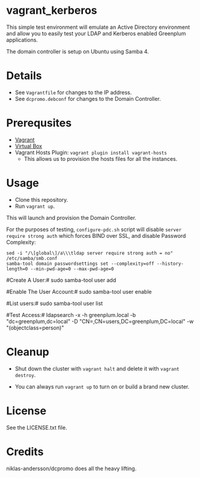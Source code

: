 # vagrant_kerberos #

This simple test environment will emulate an Active Directory environment and allow you to easily test your LDAP and Kerberos enabled Greenplum applications. 

The domain controller is setup on Ubuntu using Samba 4.

# Details #

* See `Vagrantfile` for changes to the IP address.
* See `dcpromo.debconf` for changes to the Domain Controller.

# Prerequsites #

* [Vagrant](https://www.vagrantup.com/downloads.html)
* [Virtual Box](https://www.virtualbox.org/wiki/Downloads)
* Vagrant Hosts Plugin: `vagrant plugin install vagrant-hosts`
  * This allows us to provision the hosts files for all the instances.

# Usage #

* Clone this repository.
* Run `vagrant up`. 

This will launch and provision the Domain Controller.

For the purposes of testing, `configure-pdc.sh` script will disable `server require strong auth` which forces BIND over SSL, and disable Password Complexity:

```
sed -i "/\[global\]/a\\\tldap server require strong auth = no" /etc/samba/smb.conf
samba-tool domain passwordsettings set --complexity=off --history-length=0 --min-pwd-age=0 --max-pwd-age=0
```

#Create A User:#
sudo samba-tool user add <username> <password>

#Enable The User Account:#
sudo samba-tool user enable <username>

#List users:#
sudo samba-tool user list

#Test Access:#
ldapsearch -x -h greenplum.local -b "dc=greenplum,dc=local" -D "CN=<username>,CN=users,DC=greenplum,DC=local" -w <password> "(objectclass=person)"

# Cleanup #

* Shut down the cluster with `vagrant halt` and delete it with `vagrant destroy`. 

* You can always run `vagrant up` to turn on or build a brand new cluster.

# License #

See the LICENSE.txt file.

# Credits
niklas-andersson/dcpromo does all the heavy lifting.

